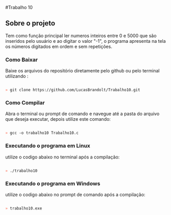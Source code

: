 #Trabalho 10
## Sobre o projeto 
Tem como função principal ler numeros inteiros entre 0 e 5000 que são inseridos pelo usuário e ao digitar o valor "-1", o programa apresenta na tela os números digitados em ordem e sem repetições.

### Como Baixar 
  Baixe os arquivos do repositório diretamente pelo github ou pelo terminal utilizando :
  
<code>
<span style="color: tomato">»</span> git clone https://github.com/LucasBrandolt/Trabalho10.git
</code>


### Como Compilar
Abra o terminal ou prompt de comando e navegue até a pasta do arquivo que deseja executar, depois utilize este comando:

<code>
<span style="color: tomato">»</span> gcc -o trabalho10 Trabalho10.c
</code>


### Executando o programa em Linux
utilize o codigo abaixo no terminal após a compilação:

<code>
<span style="color: tomato">»</span> ./trabalho10
</code>


### Executando o programa em Windows
utilize o codigo abaixo no prompt de comando após a compilação:

<code>
<span style="color: tomato">»</span> trabalho10.exe
</code>
